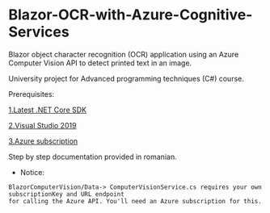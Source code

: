 # Blazor-OCR-with-Azure-Cognitive-Services
Blazor object character recognition (OCR) application using an Azure Computer Vision API to detect printed text in an image.

University project for Advanced programming techniques (C#) course.

Prerequisites:

[1.Latest .NET Core SDK](https://dotnet.microsoft.com/download/dotnet-core/3.1)

[2.Visual Studio 2019](https://visualstudio.microsoft.com/downloads/)

[3.Azure subscription](https://azure.microsoft.com/en-in/free/)


Step by step documentation provided in romanian.

* Notice:
```
BlazorComputerVision/Data-> ComputerVisionService.cs requires your own subscriptionKey and URL endpoint 
for calling the Azure API. You'll need an Azure subscription for this.
```
